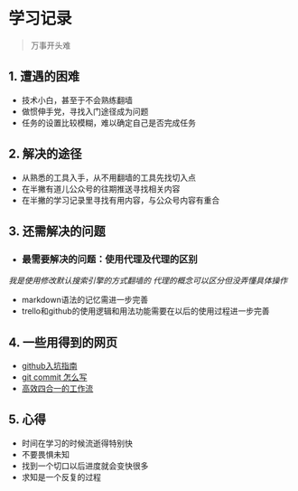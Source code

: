 # 学习记录
> 万事开头难

## 1. 遭遇的困难
* 技术小白，甚至于不会熟练翻墙
* 做惯伸手党，寻找入门途径成为问题
* 任务的设置比较模糊，难以确定自己是否完成任务

## 2. 解决的途径
* 从熟悉的工具入手，从不用翻墙的工具先找切入点
* 在半撇有道儿公众号的往期推送寻找相关内容
* 在半撇的学习记录里寻找有用内容，与公众号内容有重合

## 3. 还需解决的问题
* ### 最需要解决的问题：使用代理及代理的区别
*我是使用修改默认搜索引擎的方式翻墙的 代理的概念可以区分但没弄懂具体操作*
* markdown语法的记忆需进一步完善
* trello和github的使用逻辑和用法功能需要在以后的使用过程进一步完善

## 4. 一些用得到的网页
* [github入坑指南](http://chuansong.me/n/1556069744427)
* [git commit 怎么写](http://www.banpie.info/how-to-write-git-commit-message)
* [高效四合一的工作流](http://www.banpie.info/new-media-content-production-workflow)

## 5. 心得
* 时间在学习的时候流逝得特别快
* 不要畏惧未知
* 找到一个切口以后进度就会变快很多
* 求知是一个反复的过程
